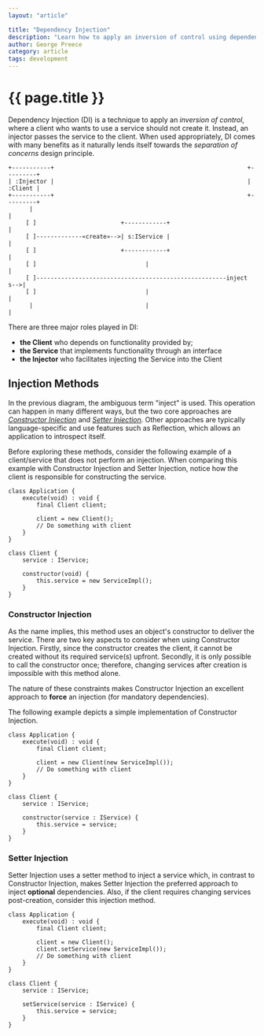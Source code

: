 ```yaml
---
layout: "article"

title: "Dependency Injection"
description: "Learn how to apply an inversion of control using dependency injection"
author: George Preece
category: article
tags: development
---
```

# {{ page.title }}

Dependency Injection (DI) is a technique to apply an _inversion of control_, where a client who wants to use a service should not create it. Instead, an injector passes the service to the client. When used appropriately, DI comes with many benefits as it naturally lends itself towards the _separation of concerns_ design principle.

```
+-----------+                                                       +---------+
| :Injector |                                                       | :Client |
+-----------+                                                       +---------+
      |                                                                  |
     [ ]                        +------------+                           |
     [ ]-------------«create»-->| s:IService |                           |
     [ ]                        +------------+                           |
     [ ]                               |                                 |
     [ ]------------------------------------------------------inject s-->|
     [ ]                               |                                 |
      |                                |                                 |
```

There are three major roles played in DI:
- **the Client** who depends on functionality provided by; 
- **the Service** that implements functionality through an interface
- **the Injector** who facilitates injecting the Service into the Client

## Injection Methods
In the previous diagram, the ambiguous term "inject" is used. This operation can happen in many different ways, but the two core approaches are [_Constructor Injection_](#constructor-injection) and [_Setter Injection_](#setter-injection). Other approaches are typically language-specific and use features such as Reflection, which allows an application to introspect itself.

Before exploring these methods, consider the following example of a client/service that does not perform an injection. When comparing this example with Constructor Injection and Setter Injection, notice how the client is responsible for constructing the service.

```
class Application {
    execute(void) : void {
        final Client client;

        client = new Client();
        // Do something with client
    }
}

class Client {
    service : IService;

    constructor(void) {
        this.service = new ServiceImpl();
    }
}
```

### Constructor Injection
As the name implies, this method uses an object's constructor to deliver the service. There are two key aspects to consider when using Constructor Injection. Firstly, since the constructor creates the client, it cannot be created without its required service(s) upfront. Secondly, it is only possible to call the constructor once; therefore, changing services after creation is impossible with this method alone.

The nature of these constraints makes Constructor Injection an excellent approach to **force** an injection (for mandatory dependencies).

The following example depicts a simple implementation of Constructor Injection.
```
class Application {
    execute(void) : void {
        final Client client;

        client = new Client(new ServiceImpl());
        // Do something with client
    }
}

class Client {
    service : IService;

    constructor(service : IService) {
        this.service = service;
    }
}
```

### Setter Injection
Setter Injection uses a setter method to inject a service which, in contrast to Constructor Injection, makes Setter Injection the preferred approach to inject **optional** dependencies. Also, if the client requires changing services post-creation, consider this injection method. 

```
class Application {
    execute(void) : void {
        final Client client;

        client = new Client();
        client.setService(new ServiceImpl());
        // Do something with client
    }
}

class Client {
    service : IService;

    setService(service : IService) {
        this.service = service;
    }
}
```